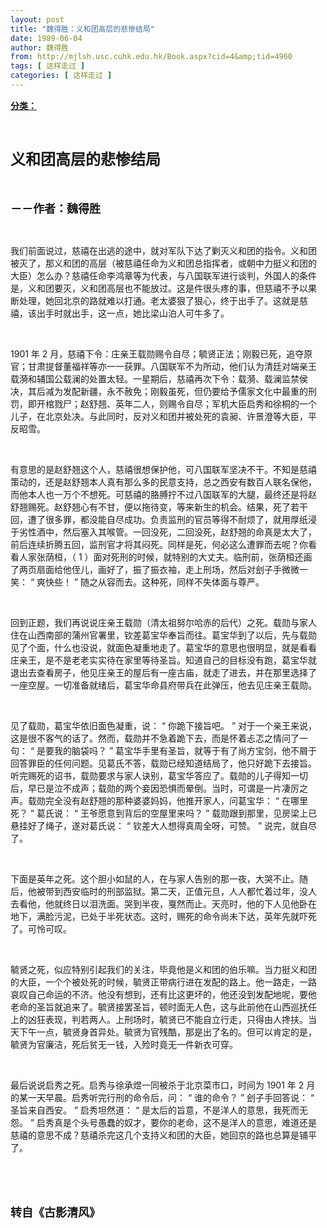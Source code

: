 ```yaml
---
layout: post
title: "魏得胜：义和团高层的悲惨结局"
date: 1989-06-04
author: 魏得胜
from: http://mjlsh.usc.cuhk.edu.hk/Book.aspx?cid=4&amp;tid=4960
tags: [ 这样走过 ]
categories: [ 这样走过 ]
---
```


<div style="margin: 15px 10px 10px 0px;">
<div>
<span id="ctl00_ContentPlaceHolder1_chapter1_SubjectLabel" style="font-weight:bold;text-decoration:underline;">
   分类：
  </span>
</div>
<p class="p1">
<b>
<font size="5">
<span class="s1">
</span>
<br/>
</font>
</b>
</p>
<p class="p2">
<span class="s1">
<b>
<font size="5">
     义和团高层的悲惨结局
    </font>
</b>
</span>
</p>
<p class="p1">
<b>
<font size="4">
<span class="s1">
</span>
<br/>
</font>
</b>
</p>
<p class="p2">
<span class="s1">
<b>
<font size="4">
     －－作者：魏得胜
    </font>
</b>
</span>
</p>
<p class="p1">
<span class="s1">
</span>
<br/>
</p>
<p class="p2">
<span class="s1">
   我们前面说过，慈禧在出逃的途中，就对军队下达了剿灭义和团的指令。义和团被灭了，那义和团的高层（被慈禧任命为义和团总指挥者，或朝中力挺义和团的大臣）怎么办？慈禧任命李鸿章等为代表，与八国联军进行谈判，外国人的条件是，义和团要灭，义和团高层也不能放过。这是件很头疼的事，但慈禧不予以果断处理，她回北京的路就难以打通。老太婆狠了狠心，终于出手了。这就是慈禧，该出手时就出手，这一点，她比梁山泊人可牛多了。
  </span>
</p>
<p class="p1">
<span class="s1">
</span>
<br/>
</p>
<p class="p2">
<span class="s2">
   1901
  </span>
<span class="s1">
   年
  </span>
<span class="s2">
   2
  </span>
<span class="s1">
   月，慈禧下令：庄亲王载勋赐令自尽；毓贤正法；刚毅已死，追夺原官；甘肃提督董福祥等亦一一获罪。八国联军不为所动，他们认为清廷对端亲王载漪和辅国公载澜的处置太轻。一星期后，慈禧再次下令：载漪、载澜监禁侯决，其后减为发配新疆，永不赦免；刚毅虽死，但仍要给予儒家文化中最重的刑罚，即开棺戮尸；赵舒翘、英年二人，则赐令自尽；军机大臣启秀和徐桐的一个儿子，在北京处决。与此同时，反对义和团并被处死的袁昶、许景澄等大臣，平反昭雪。
  </span>
</p>
<p class="p1">
<span class="s1">
</span>
<br/>
</p>
<p class="p2">
<span class="s1">
   有意思的是赵舒翘这个人，慈禧很想保护他，可八国联军坚决不干。不知是慈禧策动的，还是赵舒翘本人真有那么多的民意支持，总之西安有数百人联名保他，而他本人也一万个不想死。可慈禧的胳膊拧不过八国联军的大腿，最终还是将赵舒翘赐死。赵舒翘心有不甘，便以拖待变，等来新生的机会。结果，死了若干回，遭了很多罪，都没能自尽成功。负责监刑的官员等得不耐烦了，就用厚纸浸于劣性酒中，然后塞入其喉管。一回没死，二回没死，赵舒翘的命真是太大了，前后连续折腾五回，监刑官才将其闷死。同样是死，何必这么遭罪而去呢？你看看人家张荫桓，（
  </span>
<span class="s2">
   1
  </span>
<span class="s1">
   ）面对死刑的时候，就特别的大丈夫。临刑前，张荫桓还画了两页扇面给他侄儿，画好了，振了振衣袖，走上刑场，然后对刽子手微微一笑：
  </span>
<span class="s2">
   “
  </span>
<span class="s1">
   爽快些！
  </span>
<span class="s2">
   ”
  </span>
<span class="s1">
   随之从容而去。这种死，同样不失体面与尊严。
  </span>
</p>
<p class="p1">
<span class="s1">
</span>
<br/>
</p>
<p class="p2">
<span class="s1">
   回到正题，我们再说说庄亲王载勋（清太祖努尔哈赤的后代）之死。载勋与家人住在山西南部的蒲州官署里，钦差葛宝华奉旨而往。葛宝华到了以后，先与载勋见了个面，什么也没说，就面色凝重地走了。葛宝华的意思也很明显，就是看看庄亲王，是不是老老实实待在家里等待圣旨。知道自己的目标没有跑，葛宝华就退出去查看房子，他见庄亲王的屋后有一座古庙，就走了进去，并在那里选择了一座空屋。一切准备就绪后，葛宝华命县府带兵在此弹压，他去见庄亲王载勋。
  </span>
</p>
<p class="p1">
<span class="s1">
</span>
<br/>
</p>
<p class="p2">
<span class="s1">
   见了载勋，葛宝华依旧面色凝重，说：
  </span>
<span class="s2">
   “
  </span>
<span class="s1">
   你跪下接旨吧。
  </span>
<span class="s2">
   ”
  </span>
<span class="s1">
   对于一个亲王来说，这是很不客气的话了。然而，载勋并不急着跪下去，而是怀着忐忑之情问了一句：
  </span>
<span class="s2">
   “
  </span>
<span class="s1">
   是要我的脑袋吗？
  </span>
<span class="s2">
   ”
  </span>
<span class="s1">
   葛宝华手里有圣旨，就等于有了尚方宝剑，他不屑于回答罪臣的任何问题。见葛氏不答，载勋已经知道结局了，他只好跪下去接旨。听完赐死的诏书，载勋要求与家人诀别，葛宝华答应了。载勋的儿子得知一切后，早已是泣不成声；载勋的两个妾因恐惧而晕倒。当时，可谓是一片凄厉之声。载勋完全没有赵舒翘的那种婆婆妈妈，他推开家人，问葛宝华：
  </span>
<span class="s2">
   “
  </span>
<span class="s1">
   在哪里死？
  </span>
<span class="s2">
   ”
  </span>
<span class="s1">
   葛氏说：
  </span>
<span class="s2">
   “
  </span>
<span class="s1">
   王爷愿意到背后的空屋里来吗？
  </span>
<span class="s2">
   ”
  </span>
<span class="s1">
   载勋跟到那里，见房梁上已悬挂好了绳子，遂对葛氏说：
  </span>
<span class="s2">
   “
  </span>
<span class="s1">
   钦差大人想得真周全呀，可赞。
  </span>
<span class="s2">
   ”
  </span>
<span class="s1">
   说完，就自尽了。
  </span>
</p>
<p class="p1">
<span class="s1">
</span>
<br/>
</p>
<p class="p2">
<span class="s1">
   下面是英年之死。这个胆小如鼠的人，在与家人告别的那一夜，大哭不止。随后，他被带到西安临时的刑部监狱。第二天，正值元旦，人人都忙着过年，没人去看他，他就终日以泪洗面。哭到半夜，戛然而止。天亮时，他的下人见他卧在地下，满脸污泥，已处于半死状态。这时，赐死的命令尚未下达，英年先就吓死了。可怜可叹。
  </span>
</p>
<p class="p1">
<span class="s1">
</span>
<br/>
</p>
<p class="p2">
<span class="s1">
   毓贤之死，似应特别引起我们的关注，毕竟他是义和团的伯乐嘛。当力挺义和团的大臣，一个个被处死的时候，毓贤正带病行进在发配的路上。他一路走，一路哀叹自己命运的不济。他没有想到，还有比这更坏的，他还没到发配地呢，要他老命的圣旨就追来了。毓贤接罢圣旨，顿时面无人色，这与此前他在山西巡抚任上的凶狂表现，判若两人。上刑场时，毓贤已不能自立行走，只得由人搀扶。当天下午一点，毓贤身首异处。毓贤为官残酷，那是出了名的。但可以肯定的是，毓贤为官廉洁，死后贫无一钱，入殓时竟无一件新衣可穿。
  </span>
</p>
<p class="p1">
<span class="s1">
</span>
<br/>
</p>
<p class="p2">
<span class="s1">
   最后说说启秀之死。启秀与徐承煜一同被杀于北京菜市口，时间为
  </span>
<span class="s2">
   1901
  </span>
<span class="s1">
   年
  </span>
<span class="s2">
   2
  </span>
<span class="s1">
   月的某一天早晨。启秀听完行刑的命令后，问：
  </span>
<span class="s2">
   “
  </span>
<span class="s1">
   谁的命令？
  </span>
<span class="s2">
   ”
  </span>
<span class="s1">
   刽子手回答说：
  </span>
<span class="s2">
   “
  </span>
<span class="s1">
   圣旨来自西安。
  </span>
<span class="s2">
   ”
  </span>
<span class="s1">
   启秀坦然道：
  </span>
<span class="s2">
   “
  </span>
<span class="s1">
   是太后的旨意，不是洋人的意思，我死而无怨。
  </span>
<span class="s2">
   ”
  </span>
<span class="s1">
   启秀真是个头号愚蠢的奴才，要你的老命，这不是洋人的意思，难道还是慈禧的意思不成？慈禧杀完这几个支持义和团的大臣，她回京的路也总算是铺平了。
  </span>
</p>
<p class="p1">
<span class="s1">
</span>
<br/>
</p>
<p class="p1">
<b>
<font size="4">
<span class="s1">
</span>
<br/>
</font>
</b>
</p>
<p class="p2">
<span class="s1">
<b>
<font size="4">
     转自《古影清风》
    </font>
</b>
</span>
</p>
</div>

